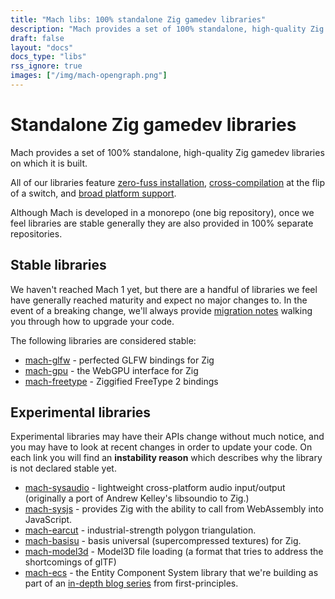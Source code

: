 ```yaml
---
title: "Mach libs: 100% standalone Zig gamedev libraries"
description: "Mach provides a set of 100% standalone, high-quality Zig gamedev libraries on which it is built, they all feature zero-fuss installation, broad platform support, and cross-compilation at the flip of a switch."
draft: false
layout: "docs"
docs_type: "libs"
rss_ignore: true
images: ["/img/mach-opengraph.png"]
---
```


# Standalone Zig gamedev libraries

Mach provides a set of 100% standalone, high-quality Zig gamedev libraries on which it is built.

All of our libraries feature <a href="../../about/goals#zero-fuss-installation">zero-fuss installation</a>, <a href="../../about/goals#seamless-cross-compilation">cross-compilation</a> at the flip of a switch, and <a href="../../about/goals#platform-support">broad platform support</a>.

Although Mach is developed in a monorepo (one big repository), once we feel libraries are stable generally they are also provided in 100% separate repositories.

## Stable libraries

We haven't reached Mach 1 yet, but there are a handful of libraries we feel have generally reached maturity and expect no major changes to. In the event of a breaking change, we'll always provide [migration notes](../core/migrations.md) walking you through how to upgrade your code.

The following libraries are considered stable:

* [mach-glfw](glfw) - perfected GLFW bindings for Zig
* [mach-gpu](gpu) - the WebGPU interface for Zig
* [mach-freetype](freetype) - Ziggified FreeType 2 bindings

## Experimental libraries

Experimental libraries may have their APIs change without much notice, and you may have to look at recent changes in order to update your code. On each link you will find an **instability reason** which describes why the library is not declared stable yet.

* [mach-sysaudio](experimental#sysaudio) - lightweight cross-platform audio input/output (originally a port of Andrew Kelley's libsoundio to Zig.)
* [mach-sysjs](experimental#sysjs) - provides Zig with the ability to call from WebAssembly into JavaScript.
* [mach-earcut](experimental#earcut) - industrial-strength polygon triangulation.
* [mach-basisu](experimental#basisu) - basis universal (supercompressed textures) for Zig.
* [mach-model3d](experimental#model3d) - Model3D file loading (a format that tries to address the shortcomings of glTF)
* [mach-ecs](experimental#ecs) - the Entity Component System library that we're building as part of an [in-depth blog series](https://devlog.hexops.com/categories/build-an-ecs/) from first-principles.
